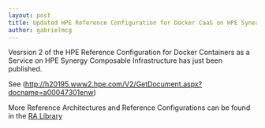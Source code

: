 ```yaml
---
layout: post
title: Updated HPE Reference Configuration for Docker CaaS on HPE Synergy
author: gabrielmcg
---
```


Vesrsion 2 of the HPE Reference Configuration for Docker Containers as a Service on HPE Synergy Composable Infrastructure 
has just been published. 

See (http://h20195.www2.hpe.com/V2/GetDocument.aspx?docname=a00047301enw)

More Reference Architectures and Reference Configurations can be found in the [RA Library](http://www.hpe.com/info/ra)
